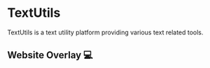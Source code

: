 # TextUtils 
TextUtils is a text utility platform providing various text related tools.

## Website Overlay :computer:


